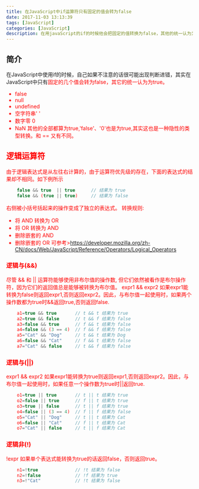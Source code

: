 ```yaml
---
title: 在JavaScript中if运算符只有固定的值会转为false
date: 2017-11-03 13:13:39
tags: [JavaScript]
categories: [JavaScript]
description: 在用javaScript的if的时候他会把固定的值转换为false，其他的统一认为为true
---
```

## 简介
<!-- <font color="red"></font> -->
在JavaScript中使用if的时候，自己如果不注意的话很可能出现判断进错，其实在JavaScript中只有<font color="red">固定的几个值会转为false，其它的统一认为为true。
- <font color="red">false</font>
- <font color="red">null</font>
- <font color="red">undefined</font>
- <font color="red">空字符串' '</font>
- <font color="red">数字零 0</font>
- <font color="red">NaN</font>
其他的全部都算为true,<font color="red">'false'</font>、<font color="red">'0'</font>也是为true,其实这也是一种隐性的类型转换。和 == 又有不同。

## 逻辑运算符
由于逻辑表达式是<font color="red">从左往右</font>计算的，由于运算符优先级的存在，下面的表达式的结果却不相同。如下例所示
```javascript
    false && true  || true      // 结果为 true
    false && (true || true)     // 结果为 false
```
右侧被小括号括起来的操作变成了独立的表达式。
<font color="red">转换规则</font>:
- 将 AND  转换为 OR
- 将 OR 转换为 AND
- 删除嵌套的 AND
- 删除嵌套的 OR
可参考>https://developer.mozilla.org/zh-CN/docs/Web/JavaScript/Reference/Operators/Logical_Operators
### 逻辑与(&&)
<font color="red"></font>
尽管 && 和 || 运算符能够使用<font color="red">非布尔值</font>的操作数, 但它们依然被看作是<font color="red">布尔操</font>作符，因为它们的返回值总是能够被转换为<font color="red">布尔值</font>。
expr1 && expr2
如果<font color="red">expr1</font>能转换为<font color="red">false</font>则返回<font color="red">expr1</font>,否则返回<font color="red">expr2</font>。因此，与布尔值一起使用时，如果<font color="red">两个</font>操作数都为<font color="red">true</font>时<font color="red">&&</font>返回<font color="red">true</font>,否则返回<font color="red">false</font>.
```javascript
    a1=true && true       // t && t 结果为 true
    a2=true && false      // t && f 结果为 false
    a3=false && true      // f && t 结果为 false
    a4=false && (3 == 4)  // f && f 结果为 false
    a5="Cat" && "Dog"     // t && t 结果为 Dog
    a6=false && "Cat"     // f && t 结果为 false
    a7="Cat" && false     // t && f 结果为 false
```
### 逻辑与(||)
expr1 && expr2
如果<font color="red">expr1</font>能转换为<font color="red">true</font>则返回<font color="red">expr1</font>,否则返回<font color="red">expr2</font>。因此，与布尔值一起使用时，如果<font color="red">任意一个</font>操作数为<font color="red">true</font>时<font color="red">||</font>返回<font color="red">true</font>.
```javascript
    o1=true || true       // t || t 结果为 true
    o2=false || true      // f || t 结果为 true
    o3=true || false      // t || f 结果为 true
    o4=false || (3 == 4)  // f || f 结果为 false
    o5="Cat" || "Dog"     // t || t 结果为 Cat
    o6=false || "Cat"     // f || t 结果为 Cat
    o7="Cat" || false     // t || f 结果为 Cat
```
### 逻辑非(!)
!expr	如果单个表达式能转换为<font color="red">true</font>的话返回<font color="red">false</font>，否则返回<font color="red">true</font>。
```javascript
    n1=!true              // !t 结果为 false
    n2=!false             // !f 结果为 true
    n3=!"Cat"             // !t 结果为 false
```
